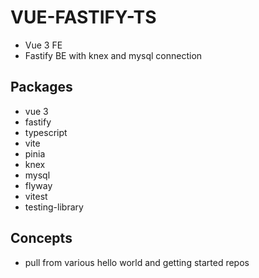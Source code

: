 # VUE-FASTIFY-TS

- Vue 3 FE
- Fastify BE with knex and mysql connection

## Packages

- vue 3
- fastify
- typescript
- vite
- pinia
- knex
- mysql
- flyway
- vitest
- testing-library

## Concepts

- pull from various hello world and getting started repos
